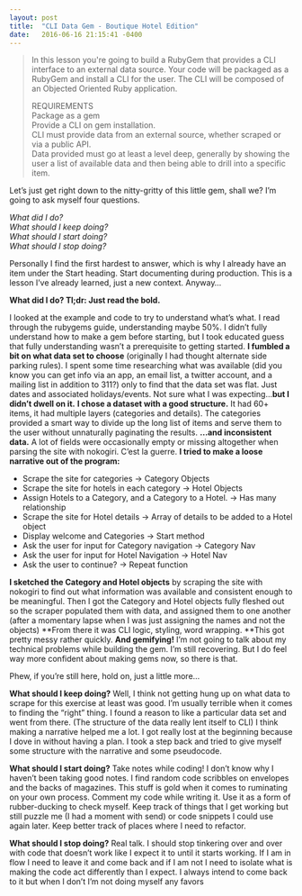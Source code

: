 ```yaml
---
layout: post
title:  "CLI Data Gem - Boutique Hotel Edition"
date:   2016-06-16 21:15:41 -0400
---
```


> In this lesson you're going to build a RubyGem that provides a CLI interface to an external data source. Your code will be packaged as a RubyGem and install a CLI for the user. The CLI will be composed of an Objected Oriented Ruby application.
>  
> REQUIREMENTS  
> Package as a gem  
> Provide a CLI on gem installation.  
> CLI must provide data from an external source, whether scraped or via a public API.  
> Data provided must go at least a level deep, generally by showing the user a list of available data and then being able to drill into a specific item.  
 
Let’s just get right down to the nitty-gritty of this little gem, shall we? I’m going to ask myself four questions. 

*What did I do?*  
*What should I keep doing?*  
*What should I start doing?*  
*What should I stop doing?*  

Personally I find the first hardest to answer, which is why I already have an item under the Start heading. Start documenting during production. This is a lesson I’ve already learned, just a new context. Anyway…

**What did I do?
Tl;dr: Just read the bold.**

I looked at the example and code to try to understand what’s what.
I read through the rubygems guide, understanding maybe 50%.
I didn’t fully understand how to make a gem before starting, but I took educated guess that fully understanding wasn’t a prerequisite to getting started.
**I fumbled a bit on what data set to choose** (originally I had thought alternate side parking rules). I spent some time researching what was available (did you know you can get info via an app, an email list, a twitter account, and a mailing list in addition to 311?) only to find that the data set was flat. Just dates and associated holidays/events. Not sure what I was expecting…**but I didn’t dwell on it.** 
**I chose a dataset with a good structure.** It had 60+ items, it had multiple layers (categories and details). The categories provided a smart way to divide up the long list of items and serve them to the user without unnaturally paginating the results.
**…and inconsistent data.** A lot of fields were occasionally empty or missing altogether when parsing the site with nokogiri. C’est la guerre.
**I tried to make a loose narrative out of the program:**
*   Scrape the site for categories -> Category Objects
*   Scrape the site for hotels in each category -> Hotel Objects
*   Assign Hotels to a Category, and a Category to a Hotel. -> Has many relationship
*   Scrape the site for Hotel details -> Array of details to be added to a Hotel object
*   Display welcome and Categories -> Start method
*   Ask the user for input for Category navigation -> Category Nav
*   Ask the user for input for Hotel Navigation -> Hotel Nav
*   Ask the user to continue? -> Repeat function

**I sketched the Category and Hotel objects** by scraping the site with nokogiri to find out what information was available and consistent enough to be meaningful.
Then I got the Category and Hotel objects fully fleshed out so the scraper populated them with data, and assigned them to one another (after a momentary lapse when I was just assigning the names and not the objects)
**From there it was CLI logic, styling, word wrapping. **This got pretty messy rather quickly.
**And gemifying!**  I’m not going to talk about my technical problems while building the gem. I’m still recovering. But I do feel way more confident about making gems now, so there is that.

Phew, if you’re still here, hold on, just a little more…

**What should I keep doing?**
Well, I think not getting hung up on what data to scrape for this exercise at least was good. I’m usually terrible when it comes to finding the “right” thing. I found a reason to like a particular data set and went from there. (The structure of the data really lent itself to CLI)
I think making a narrative helped me a lot. I got really lost at the beginning because I dove in without having a plan.  I took a step back and tried to give myself some structure with the narrative and some pseudocode.

**What should I start doing?**
Take notes while coding! I don’t know why I haven’t been taking good notes. I find random code scribbles on envelopes and the backs of magazines. This stuff is gold when it comes to ruminating on your own process.
Comment my code while writing it. Use it as a form of rubber-ducking to check myself.
Keep track of things that I get working but still puzzle me (I had a moment with send) or code snippets I could use again later.
Keep better track of places where I need to refactor.

**What should I stop doing?**
Real talk.
I should stop tinkering over and over with code that doesn’t work like I expect it to until it starts working. If I am in flow I need to leave it and come back and if I am not I need to isolate what is making the code act differently than I expect.  I always intend to come back to it but when I don’t I’m not doing myself any favors


